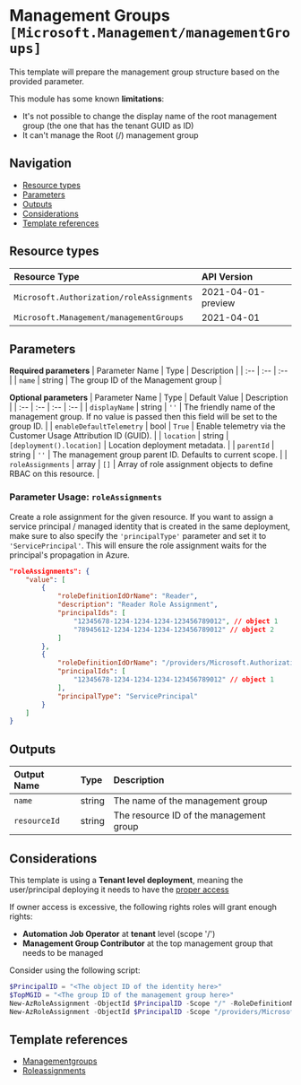 # Management Groups `[Microsoft.Management/managementGroups]`

This template will prepare the management group structure based on the provided parameter.

This module has some known **limitations**:

- It's not possible to change the display name of the root management group (the one that has the tenant GUID as ID)
- It can't manage the Root (/) management group

## Navigation

- [Resource types](#Resource-types)
- [Parameters](#Parameters)
- [Outputs](#Outputs)
- [Considerations](#Considerations)
- [Template references](#Template-references)

## Resource types

| Resource Type | API Version |
| :-- | :-- |
| `Microsoft.Authorization/roleAssignments` | 2021-04-01-preview |
| `Microsoft.Management/managementGroups` | 2021-04-01 |

## Parameters

**Required parameters**
| Parameter Name | Type | Description |
| :-- | :-- | :-- |
| `name` | string | The group ID of the Management group |

**Optional parameters**
| Parameter Name | Type | Default Value | Description |
| :-- | :-- | :-- | :-- |
| `displayName` | string | `''` | The friendly name of the management group. If no value is passed then this field will be set to the group ID. |
| `enableDefaultTelemetry` | bool | `True` | Enable telemetry via the Customer Usage Attribution ID (GUID). |
| `location` | string | `[deployment().location]` | Location deployment metadata. |
| `parentId` | string | `''` | The management group parent ID. Defaults to current scope. |
| `roleAssignments` | array | `[]` | Array of role assignment objects to define RBAC on this resource. |


### Parameter Usage: `roleAssignments`

Create a role assignment for the given resource. If you want to assign a service principal / managed identity that is created in the same deployment, make sure to also specify the `'principalType'` parameter and set it to `'ServicePrincipal'`. This will ensure the role assignment waits for the principal's propagation in Azure.

```json
"roleAssignments": {
    "value": [
        {
            "roleDefinitionIdOrName": "Reader",
            "description": "Reader Role Assignment",
            "principalIds": [
                "12345678-1234-1234-1234-123456789012", // object 1
                "78945612-1234-1234-1234-123456789012" // object 2
            ]
        },
        {
            "roleDefinitionIdOrName": "/providers/Microsoft.Authorization/roleDefinitions/c2f4ef07-c644-48eb-af81-4b1b4947fb11",
            "principalIds": [
                "12345678-1234-1234-1234-123456789012" // object 1
            ],
            "principalType": "ServicePrincipal"
        }
    ]
}
```

## Outputs

| Output Name | Type | Description |
| :-- | :-- | :-- |
| `name` | string | The name of the management group |
| `resourceId` | string | The resource ID of the management group |

## Considerations

This template is using a **Tenant level deployment**, meaning the user/principal deploying it needs to have the [proper access](https://docs.microsoft.com/en-us/azure/azure-resource-manager/templates/deploy-to-tenant#required-access)

If owner access is excessive, the following rights roles will grant enough rights:

- **Automation Job Operator** at **tenant** level (scope '/')
- **Management Group Contributor** at the top management group that needs to be managed

Consider using the following script:

```powershell
$PrincipalID = "<The object ID of the identity here>"
$TopMGID = "<The group ID of the management group here>"
New-AzRoleAssignment -ObjectId $PrincipalID -Scope "/" -RoleDefinitionName "Automation Job Operator"
New-AzRoleAssignment -ObjectId $PrincipalID -Scope "/providers/Microsoft.Management/managementGroups/$TopMGID" -RoleDefinitionName "Management Group Contributor"
```

## Template references

- [Managementgroups](https://docs.microsoft.com/en-us/azure/templates/Microsoft.Management/2021-04-01/managementGroups)
- [Roleassignments](https://docs.microsoft.com/en-us/azure/templates/Microsoft.Authorization/roleAssignments)

